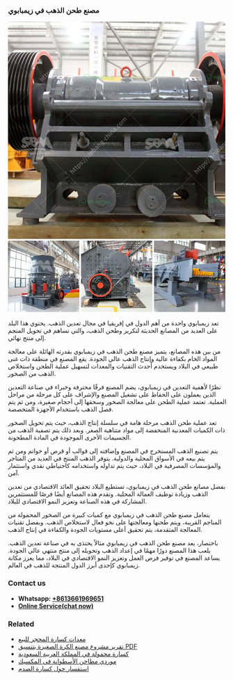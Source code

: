 <h3>مصنع طحن الذهب في زيمبابوي</h3><img src='1701853604.jpg' alt=''><p>تعد زيمبابوي واحدة من أهم الدول في إفريقيا في مجال تعدين الذهب. يحتوي هذا البلد على العديد من المصانع الحديثة لتكرير وطحن الذهب، والتي تساهم في تحويل المنجم إلى منتج نهائي.</p><p>من بين هذه المصانع، يتميز مصنع طحن الذهب في زيمبابوي بقدرته الهائلة على معالجة المواد الخام بكفاءة عالية وإنتاج الذهب عالي الجودة. يقع المصنع في منطقة ذات غنى طبيعي في البلاد ويستخدم أحدث التقنيات والمعدات لتسهيل عملية الطحن واستخلاص الذهب من الصخور.</p><p>نظرًا لأهمية التعدين في زيمبابوي، يضم المصنع فرقًا محترفة وخبراء في صناعة التعدين الذين يعملون على الحفاظ على تشغيل المصنع والإشراف على كل مرحلة من مراحل العملية. تعتمد عملية الطحن على معالجة الصخور وسحقها إلى أحجام صغيرة، ومن ثم يتم فصل الذهب باستخدام الأجهزة المتخصصة.</p><p>تعد عملية طحن الذهب مرحلة هامة في سلسلة إنتاج الذهب، حيث يتم تحويل الصخور ذات الكميات المعدنية المنخفضة إلى مواد متناهية الصغر. وبعد ذلك يتم تصفية الذهب من الجسيمات الأخرى الموجودة في المادة المطحونة.</p><p>يتم تصنيع الذهب المستخرج في المصنع وإضافته إلى قوالب أو قرص أو خواتم ومن ثم يتم بيعه في الأسواق المحلية والدولية. يتوفر الذهب المنتج في العديد من المتاجر والمؤسسات المصرفية في البلاد، حيث يتم تداوله واستخدامه كاحتياطي نقدي واستثمار آمن.</p><p>بفضل مصانع طحن الذهب في زيمبابوي، تستطيع البلاد تحقيق العائد الاقتصادي من تعدين الذهب وزيادة توظيف العمالة المحلية. وتقدم هذه المصانع أيضًا فرصًا للمستثمرين المشاركة في هذه الصناعة وتعزيز النمو الاقتصادي للبلاد.</p><p>يتعامل مصنع طحن الذهب في زيمبابوي مع كميات كبيرة من الصخور المحمولة من المناجم القريبة، ويتم طحنها ومعالجتها على نحو فعال لاستخلاص الذهب. وبفضل تقنيات المعالجة المتقدمة، يتم تحقيق أعلى مستويات الجودة والكفاءة في إنتاج الذهب.</p><p>باختصار، يعد مصنع طحن الذهب في زيمبابوي مثالاً يحتذى به في صناعة تعدين الذهب. يلعب هذا المصنع دورًا مهمًا في إعداد الذهب وتحويله إلى منتج منتهي عالي الجودة. يساعد المصنع في توفير فرص العمل وتعزيز النمو الاقتصادي في البلاد، مما يعزز مكانة زيمبابوي كإحدى أبرز الدول المنتجة للذهب في العالم.</p><h3>Contact us</h3><ul><li><strong>Whatsapp:&nbsp;<a href="https://wa.me/8613661969651">+8613661969651</a></strong></li><li><a href="https://swt.shibang-china.com/?git&amp;zhl&amp;مصنع طحن الذهب في زيمبابوي"><strong>Online Service(chat now)</strong></a></li></ul><h3>Related</h3><ul><li><a href='معدات كسارة المحجر للبيع.md'>معدات كسارة المحجر للبيع</a></li><li><a href='تقرير مشروع مصنع الكرة الصغيرة بتنسيق PDF.md'>تقرير مشروع مصنع الكرة الصغيرة بتنسيق PDF</a></li><li><a href='كسارة محمولة في المملكة العربية السعودية.md'>كسارة محمولة في المملكة العربية السعودية</a></li><li><a href='موردي مطاحن الأسطوانة في المكسيك.md'>موردي مطاحن الأسطوانة في المكسيك</a></li><li><a href='استفسار حول كسارة الصدم.md'>استفسار حول كسارة الصدم</a></li></ul>